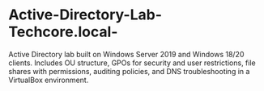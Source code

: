 # Active-Directory-Lab-Techcore.local-
Active Directory lab built on Windows Server 2019 and Windows 18/20 clients. Includes OU structure, GPOs for security and user restrictions, file shares with permissions, auditing policies, and DNS troubleshooting in a VirtualBox environment.
